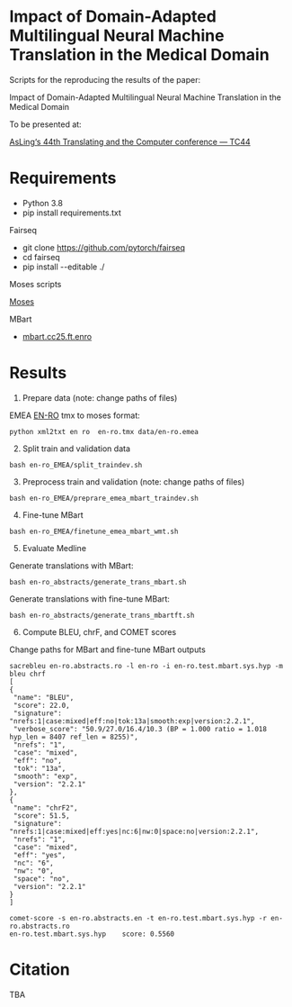 # Impact of Domain-Adapted Multilingual Neural Machine Translation in the Medical Domain

Scripts for the reproducing the results of the paper: 

Impact of Domain-Adapted Multilingual Neural Machine Translation in the Medical Domain

To be presented at:

[AsLing‘s 44th Translating and the Computer conference — TC44](https://asling.org/tc44/)

# Requirements

- Python 3.8
- pip install requirements.txt

Fairseq

- git clone https://github.com/pytorch/fairseq
- cd fairseq
- pip install --editable ./

Moses scripts

[Moses](https://github.com/moses-smt/mosesdecoder)

MBart 

- [mbart.cc25.ft.enro](https://dl.fbaipublicfiles.com/fairseq/models/mbart/mbart.cc25.ft.enro.tar.gz)

# Results

1. Prepare data (note: change paths of files)

EMEA [EN-RO](https://elrc-share.eu/repository/browse/bilingual-corpus-made-out-of-pdf-documents-from-the-european-medicines-agency-emea-httpswwwemaeuropaeu-february-2020-en-ro/3e38f500862b11ea913100155d026706378f2850bc3a47cd908640d762ef1de7/) tmx to moses format:

```
python xml2txt en ro  en-ro.tmx data/en-ro.emea
```

2. Split train and validation data

```
bash en-ro_EMEA/split_traindev.sh 
```

3. Preprocess train and validation (note: change paths of files)

```
bash en-ro_EMEA/preprare_emea_mbart_traindev.sh
```

4.  Fine-tune MBart

```
bash en-ro_EMEA/finetune_emea_mbart_wmt.sh
```

5. Evaluate Medline

Generate translations with MBart:

```
bash en-ro_abstracts/generate_trans_mbart.sh
```

Generate translations with fine-tune MBart:

```
bash en-ro_abstracts/generate_trans_mbartft.sh
```

6. Compute BLEU, chrF, and COMET scores

Change paths for MBart and fine-tune MBart outputs
 
```
sacrebleu en-ro.abstracts.ro -l en-ro -i en-ro.test.mbart.sys.hyp -m bleu chrf
[
{
 "name": "BLEU",
 "score": 22.0,
 "signature": "nrefs:1|case:mixed|eff:no|tok:13a|smooth:exp|version:2.2.1",
 "verbose_score": "50.9/27.0/16.4/10.3 (BP = 1.000 ratio = 1.018 hyp_len = 8407 ref_len = 8255)",
 "nrefs": "1",
 "case": "mixed",
 "eff": "no",
 "tok": "13a",
 "smooth": "exp",
 "version": "2.2.1"
},
{
 "name": "chrF2",
 "score": 51.5,
 "signature": "nrefs:1|case:mixed|eff:yes|nc:6|nw:0|space:no|version:2.2.1",
 "nrefs": "1",
 "case": "mixed",
 "eff": "yes",
 "nc": "6",
 "nw": "0",
 "space": "no",
 "version": "2.2.1"
}
]

```



```
comet-score -s en-ro.abstracts.en -t en-ro.test.mbart.sys.hyp -r en-ro.abstracts.ro
en-ro.test.mbart.sys.hyp	score: 0.5560
```

# Citation

TBA 
